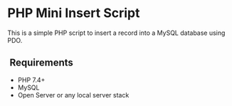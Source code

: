 # PHP Mini Insert Script

This is a simple PHP script to insert a record into a MySQL database using PDO.

## ️ Requirements

- PHP 7.4+
- MySQL
- Open Server or any local server stack
